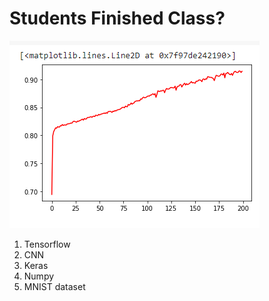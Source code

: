 # Students Finished Class?
![image](1653332952087.png)
1. Tensorflow
2. CNN
3. Keras
4. Numpy
5. MNIST dataset
